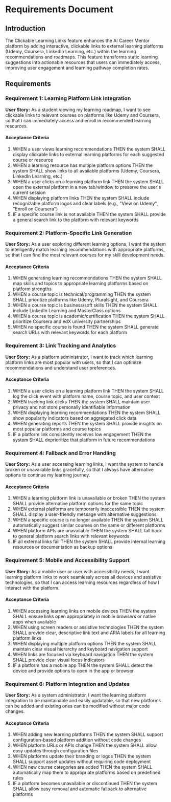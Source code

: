 # Requirements Document

## Introduction

The Clickable Learning Links feature enhances the AI Career Mentor platform by adding interactive, clickable links to external learning platforms (Udemy, Coursera, LinkedIn Learning, etc.) within the learning recommendations and roadmaps. This feature transforms static learning suggestions into actionable resources that users can immediately access, improving user engagement and learning pathway completion rates.

## Requirements

### Requirement 1: Learning Platform Link Integration

**User Story:** As a student viewing my learning roadmap, I want to see clickable links to relevant courses on platforms like Udemy and Coursera, so that I can immediately access and enroll in recommended learning resources.

#### Acceptance Criteria

1. WHEN a user views learning recommendations THEN the system SHALL display clickable links to external learning platforms for each suggested course or resource
2. WHEN a learning resource has multiple platform options THEN the system SHALL show links to all available platforms (Udemy, Coursera, LinkedIn Learning, etc.)
3. WHEN a user clicks on a learning platform link THEN the system SHALL open the external platform in a new tab/window to preserve the user's current session
4. WHEN displaying platform links THEN the system SHALL include recognizable platform logos and clear labels (e.g., "View on Udemy", "Enroll on Coursera")
5. IF a specific course link is not available THEN the system SHALL provide a general search link to the platform with relevant keywords

### Requirement 2: Platform-Specific Link Generation

**User Story:** As a user exploring different learning options, I want the system to intelligently match learning recommendations with appropriate platforms, so that I can find the most relevant courses for my skill development needs.

#### Acceptance Criteria

1. WHEN generating learning recommendations THEN the system SHALL map skills and topics to appropriate learning platforms based on platform strengths
2. WHEN a course topic is technical/programming THEN the system SHALL prioritize platforms like Udemy, Pluralsight, and Coursera
3. WHEN a course topic is business/soft skills THEN the system SHALL include LinkedIn Learning and MasterClass options
4. WHEN a course topic is academic/certification THEN the system SHALL prioritize Coursera and edX university partnerships
5. WHEN no specific course is found THEN the system SHALL generate search URLs with relevant keywords for each platform

### Requirement 3: Link Tracking and Analytics

**User Story:** As a platform administrator, I want to track which learning platform links are most popular with users, so that I can optimize recommendations and understand user preferences.

#### Acceptance Criteria

1. WHEN a user clicks on a learning platform link THEN the system SHALL log the click event with platform name, course topic, and user context
2. WHEN tracking link clicks THEN the system SHALL maintain user privacy and not store personally identifiable information
3. WHEN displaying learning recommendations THEN the system SHALL show popularity indicators based on aggregated click data
4. WHEN generating reports THEN the system SHALL provide insights on most popular platforms and course topics
5. IF a platform link consistently receives low engagement THEN the system SHALL deprioritize that platform in future recommendations

### Requirement 4: Fallback and Error Handling

**User Story:** As a user accessing learning links, I want the system to handle broken or unavailable links gracefully, so that I always have alternative options to continue my learning journey.

#### Acceptance Criteria

1. WHEN a learning platform link is unavailable or broken THEN the system SHALL provide alternative platform options for the same topic
2. WHEN external platforms are temporarily inaccessible THEN the system SHALL display a user-friendly message with alternative suggestions
3. WHEN a specific course is no longer available THEN the system SHALL automatically suggest similar courses on the same or different platforms
4. WHEN platform APIs are unavailable THEN the system SHALL fall back to general platform search links with relevant keywords
5. IF all external links fail THEN the system SHALL provide internal learning resources or documentation as backup options

### Requirement 5: Mobile and Accessibility Support

**User Story:** As a mobile user or user with accessibility needs, I want learning platform links to work seamlessly across all devices and assistive technologies, so that I can access learning resources regardless of how I interact with the platform.

#### Acceptance Criteria

1. WHEN accessing learning links on mobile devices THEN the system SHALL ensure links open appropriately in mobile browsers or native apps when available
2. WHEN using screen readers or assistive technologies THEN the system SHALL provide clear, descriptive link text and ARIA labels for all learning platform links
3. WHEN displaying multiple platform options THEN the system SHALL maintain clear visual hierarchy and keyboard navigation support
4. WHEN links are focused via keyboard navigation THEN the system SHALL provide clear visual focus indicators
5. IF a platform has a mobile app THEN the system SHALL detect the device and provide options to open in the app or browser

### Requirement 6: Platform Integration and Updates

**User Story:** As a system administrator, I want the learning platform integration to be maintainable and easily updatable, so that new platforms can be added and existing ones can be modified without major code changes.

#### Acceptance Criteria

1. WHEN adding new learning platforms THEN the system SHALL support configuration-based platform addition without code changes
2. WHEN platform URLs or APIs change THEN the system SHALL allow easy updates through configuration files
3. WHEN platforms update their branding or logos THEN the system SHALL support asset updates without requiring code deployment
4. WHEN new course categories are added THEN the system SHALL automatically map them to appropriate platforms based on predefined rules
5. IF a platform becomes unavailable or discontinued THEN the system SHALL allow easy removal and automatic fallback to alternative platforms